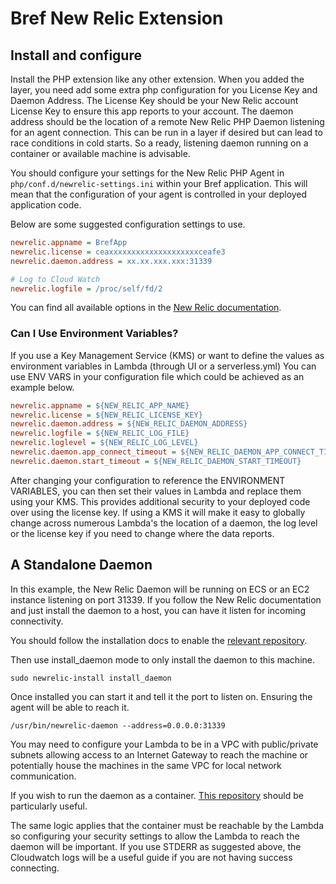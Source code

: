 # Bref New Relic Extension

## Install and configure

Install the PHP extension like any other extension. When you added the layer, you
need add some extra php configuration for you License Key and Daemon Address.
The License Key should be your New Relic account License Key to ensure this app
reports to your account. The daemon address should be the location of a remote New
Relic PHP Daemon listening for an agent connection. This can be run in a layer if
desired but can lead to race conditions in cold starts. So a ready, listening
daemon running on a container or available machine is advisable.

You should configure your settings for the New Relic PHP Agent in `php/conf.d/newrelic-settings.ini`
within your Bref application. This will mean that the configuration of your agent is
controlled in your deployed application code.

Below are some suggested configuration settings to use.

```ini
newrelic.appname = BrefApp
newrelic.license = ceaxxxxxxxxxxxxxxxxxxxxceafe3
newrelic.daemon.address = xx.xx.xxx.xxx:31339

# Log to Cloud Watch
newrelic.logfile = /proc/self/fd/2
```

You can find all available options in the [New Relic documentation](https://docs.newrelic.com/docs/agents/php-agent/configuration/php-agent-configuration).

### Can I Use Environment Variables?

If you use a Key Management Service (KMS) or want to define the values as environment
variables in Lambda (through UI or a serverless.yml) You can use ENV VARS in your
configuration file which could be achieved as an example below.

```ini
newrelic.appname = ${NEW_RELIC_APP_NAME}
newrelic.license = ${NEW_RELIC_LICENSE_KEY}
newrelic.daemon.address = ${NEW_RELIC_DAEMON_ADDRESS}
newrelic.logfile = ${NEW_RELIC_LOG_FILE}
newrelic.loglevel = ${NEW_RELIC_LOG_LEVEL}
newrelic.daemon.app_connect_timeout = ${NEW_RELIC_DAEMON_APP_CONNECT_TIMEOUT}
newrelic.daemon.start_timeout = ${NEW_RELIC_DAEMON_START_TIMEOUT}
```

After changing your configuration to reference the ENVIRONMENT VARIABLES, you can
then set their values in Lambda and replace them using your KMS. This provides additional
security to your deployed code over using the license key. If using a KMS it
will make it easy to globally change across numerous Lambda's the location of
a daemon, the log level or the license key if you need to change where the data
reports.

## A Standalone Daemon

In this example, the New Relic Daemon will be running on ECS or an EC2 instance
listening on port 31339. If you follow the New Relic documentation and just install
the daemon to a host, you can have it listen for incoming connectivity.

You should follow the installation docs to enable the
[relevant repository](https://docs.newrelic.com/docs/agents/php-agent/advanced-installation/using-newrelic-install-script).


Then use install_daemon mode to only install the daemon to this machine.

```cli
sudo newrelic-install install_daemon
```

Once installed you can start it and tell it the port to listen on. Ensuring the
agent will be able to reach it.

```cli
/usr/bin/newrelic-daemon --address=0.0.0.0:31339
```

You may need to configure your Lambda to be in a VPC with public/private subnets
allowing access to an Internet Gateway to reach the machine or potentially house
the machines in the same VPC for local network communication.

If you wish to run the daemon as a container. [This repository](https://github.com/newrelic/newrelic-php-daemon-docker)
should be particularly useful.


The same logic applies that the container must be reachable by the Lambda so configuring
your security settings to allow the Lambda to reach the daemon will be important.
If you use STDERR as suggested above, the Cloudwatch logs will be a useful guide
if you are not having success connecting.
